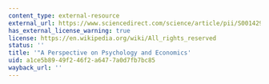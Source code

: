 ```yaml
---
content_type: external-resource
external_url: https://www.sciencedirect.com/science/article/pii/S0014292101002070
has_external_license_warning: true
license: https://en.wikipedia.org/wiki/All_rights_reserved
status: ''
title: '"A Perspective on Psychology and Economics'
uid: a1ce5b89-49f2-46f2-a647-7a0d7fb7bc85
wayback_url: ''
---
```

